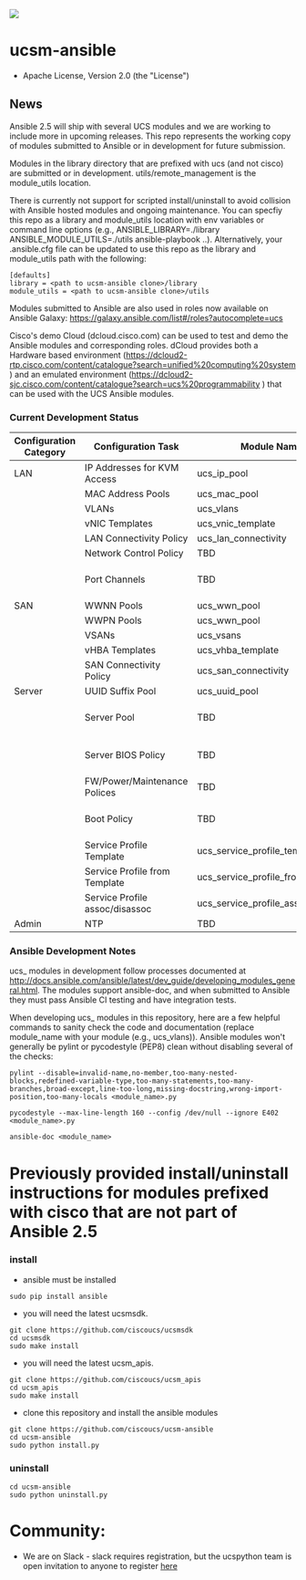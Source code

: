 [![](https://ucspython.herokuapp.com/badge.svg)](https://ucspython.herokuapp.com)

# ucsm-ansible

* Apache License, Version 2.0 (the "License") 

## News

Ansible 2.5 will ship with several UCS modules and we are working to include more in upcoming releases.  This repo represents the working copy of modules submitted to Ansible or in development for future submission.

Modules in the library directory that are prefixed with ucs (and not cisco) are submitted or in development.  utils/remote_management is the module_utils location.

There is currently not support for scripted install/uninstall to avoid collision with Ansible hosted modules and ongoing maintenance.  You can specfiy this repo as a library and module_utils location with env variables or command line options (e.g., ANSIBLE_LIBRARY=./library ANSIBLE_MODULE_UTILS=./utils ansible-playbook ..).  Alternatively, your .ansible.cfg file can be updated to use this repo as the library and module_utils path with the following:
```
[defaults]
library = <path to ucsm-ansible clone>/library
module_utils = <path to ucsm-ansible clone>/utils
```

Modules submitted to Ansible are also used in roles now available on Ansible Galaxy: https://galaxy.ansible.com/list#/roles?autocomplete=ucs

Cisco's demo Cloud (dcloud.cisco.com) can be used to test and demo the Ansible modules and corresponding roles.  dCloud provides both a Hardware based environment (https://dcloud2-rtp.cisco.com/content/catalogue?search=unified%20computing%20system ) and an emulated environment (https://dcloud2-sjc.cisco.com/content/catalogue?search=ucs%20programmability ) that can be used with the UCS Ansible modules.

### Current Development Status

| Configuration Category | Configuration Task | Module Name | Status (part of 2.5, Proof of Concept, TBD |
| ---------------------- | ------------------ | ----------- | ------ |
| LAN                    | IP Addresses for KVM Access | ucs_ip_pool | in 2.5 |
|                        | MAC Address Pools  | ucs_mac_pool | in 2.5 |
|                        | VLANs              | ucs_vlans   | in 2.5 |
|                        | vNIC Templates     | ucs_vnic_template | in 2.5 |
|                        | LAN Connectivity Policy | ucs_lan_connectivity | in 2.5 |
|                        | Network Control Policy | TBD     | TBD    |
|                        | Port Channels      | TBD         | PoC: see https://github.com/dsoper2/ucsm-ansible |
| SAN                    | WWNN Pools         | ucs_wwn_pool | in 2.5 |
|                        | WWPN Pools         | ucs_wwn_pool | in 2.5 |
|                        | VSANs              | ucs_vsans   | in 2.5 |
|                        | vHBA Templates     | ucs_vhba_template | in 2.5 |
|                        | SAN Connectivity Policy | ucs_san_connectivity | in 2.5 |
| Server                 | UUID Suffix Pool   | ucs_uuid_pool | Planned for 2.6 |
|                        | Server Pool        | TBD         | PoC: see https://github.com/dsoper2/ucsm-ansible |
|                        | Server BIOS Policy | TBD         | PoC: see https://github.com/dsoper2/ucsm-ansible |
|                        | FW/Power/Maintenance Polices | TBD | TBD  |
|                        | Boot Policy        | TBD         | PoC: see https://github.com/dsoper2/ucsm-ansible |
|                        | Service Profile Template | ucs_service_profile_template | Planned for 2.6 |
|                        | Service Profile from Template | ucs_service_profile_from_template | Planned for 2.6 |
|                        | Service Profile assoc/disassoc | ucs_service_profile_association | Planned for 2.6 |
| Admin                  | NTP                | TBD         | PoC: cisco_ucs_ntp module |

### Ansible Development Notes

ucs_ modules in development follow processes documented at http://docs.ansible.com/ansible/latest/dev_guide/developing_modules_general.html.  The modules support ansible-doc, and when submitted to Ansible they must pass Ansible CI testing and have integration tests.

When developing ucs_ modules in this repository, here are a few helpful commands to sanity check the code and documentation (replace module_name with your module (e.g., ucs_vlans)).  Ansible modules won't generally be pylint or pycodestyle (PEP8) clean without disabling several of the checks:
  ```
  pylint --disable=invalid-name,no-member,too-many-nested-blocks,redefined-variable-type,too-many-statements,too-many-branches,broad-except,line-too-long,missing-docstring,wrong-import-position,too-many-locals <module_name>.py
  
  pycodestyle --max-line-length 160 --config /dev/null --ignore E402 <module_name>.py
  
  ansible-doc <module_name>
  ```

# Previously provided install/uninstall instructions for modules prefixed with cisco that are not part of Ansible 2.5

### install
- ansible must be installed
```
sudo pip install ansible
```
- you will need the latest ucsmsdk.
```
git clone https://github.com/ciscoucs/ucsmsdk
cd ucsmsdk
sudo make install
```
- you will need the latest ucsm_apis.
```
git clone https://github.com/ciscoucs/ucsm_apis
cd ucsm_apis
sudo make install
```
- clone this repository and install the ansible modules
```
git clone https://github.com/ciscoucs/ucsm-ansible
cd ucsm-ansible
sudo python install.py
```

### uninstall
```
cd ucsm-ansible
sudo python uninstall.py
```

# Community:

* We are on Slack - slack requires registration, but the ucspython team is open invitation to
  anyone to register [here](https://ucspython.herokuapp.com)
